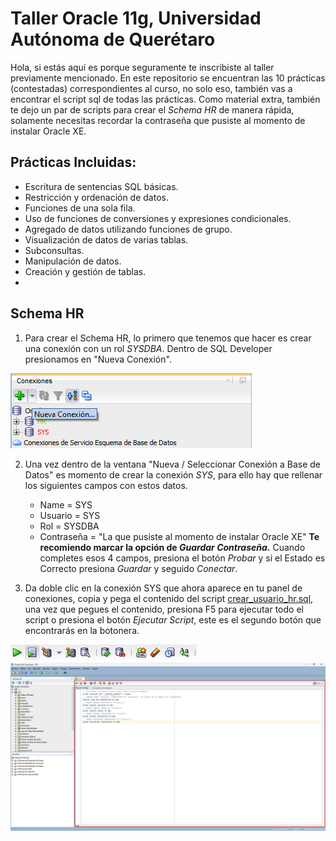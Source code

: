 # Taller Oracle 11g, Universidad Autónoma de Querétaro
Hola, si estás aquí es porque seguramente te inscribiste al taller previamente mencionado. En este repositorio se encuentran las 10 prácticas (contestadas) correspondientes al curso, no solo eso, también vas a encontrar el script sql de todas las prácticas. Como material extra, también te dejo un par de scripts para crear el *Schema HR* de manera rápida, solamente necesitas recordar la contraseña que pusiste al momento de instalar Oracle XE.

## Prácticas Incluidas:

 - Escritura de sentencias SQL básicas.
 - Restricción y ordenación de datos.
 - Funciones de una sola fila.
 - Uso de funciones de conversiones y expresiones condicionales.
 - Agregado de datos utilizando funciones de grupo.
 - Visualización de datos de varias tablas.
 - Subconsultas.
 - Manipulación de datos.
 - Creación y gestión de tablas.
 - 
  
## Schema HR
1. Para crear el Schema HR, lo primero que tenemos que hacer es crear una conexión con un rol *SYSDBA*.
Dentro de SQL Developer presionamos en "Nueva Conexión".

![Nueva Conexion](https://github.com/OrlandoDuranPY/TallerOracle11G/blob/main/img/Crear%20conexion.png)

2. Una vez dentro de la ventana "Nueva / Seleccionar Conexión a Base de Datos" es momento de crear la conexión *SYS*, para ello hay que rellenar los siguientes campos con estos datos.
     - Name = SYS
     - Usuario = SYS
     - Rol = SYSDBA
     - Contraseña = "La que pusiste al momento de instalar Oracle XE"
**Te recomiendo marcar la opción de *Guardar Contraseña*.** 
Cuando completes esos 4 campos, presiona el botón *Probar* y si el Estado es Correcto presiona *Guardar* y seguido *Conectar*.

3. Da doble clic en la conexión SYS que ahora aparece en tu panel de conexiones, copia y pega el contenido del script [crear_usuario_hr.sql](https://github.com/OrlandoDuranPY/TallerOracle11G/blob/main/Crear%20Schema%20HR/crear_usuario_hr.sql), una vez que pegues el contenido, presiona F5 para ejecutar todo el script o presiona el botón *Ejecutar Script*, este es el segundo botón que encontrarás en la botonera.

![Botonera](https://github.com/OrlandoDuranPY/TallerOracle11G/blob/main/img/Botonera.png)
![Crear Usuario HR](https://github.com/OrlandoDuranPY/TallerOracle11G/blob/main/img/Crear%20Usuario%20HR.png)
